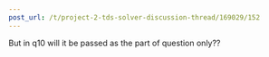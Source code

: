```yaml
---
post_url: /t/project-2-tds-solver-discussion-thread/169029/152
---
```

But in q10 will it be passed as the part of question only??